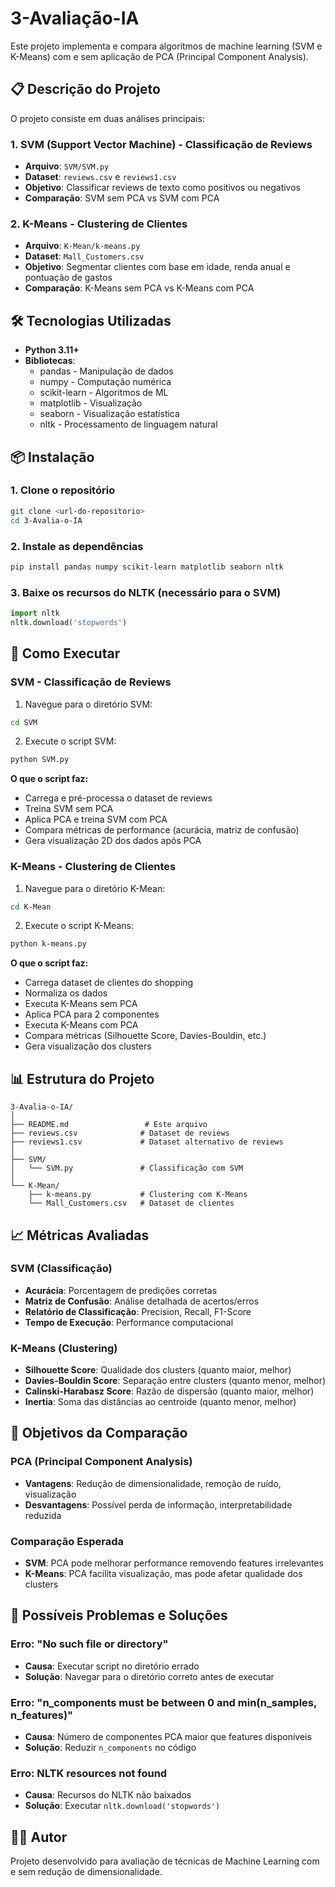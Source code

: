 # 3-Avaliação-IA

Este projeto implementa e compara algoritmos de machine learning (SVM e K-Means) com e sem aplicação de PCA (Principal Component Analysis).

## 📋 Descrição do Projeto

O projeto consiste em duas análises principais:

### 1. SVM (Support Vector Machine) - Classificação de Reviews
- **Arquivo**: `SVM/SVM.py`
- **Dataset**: `reviews.csv` e `reviews1.csv`
- **Objetivo**: Classificar reviews de texto como positivos ou negativos
- **Comparação**: SVM sem PCA vs SVM com PCA

### 2. K-Means - Clustering de Clientes
- **Arquivo**: `K-Mean/k-means.py`
- **Dataset**: `Mall_Customers.csv`
- **Objetivo**: Segmentar clientes com base em idade, renda anual e pontuação de gastos
- **Comparação**: K-Means sem PCA vs K-Means com PCA

## 🛠️ Tecnologias Utilizadas

- **Python 3.11+**
- **Bibliotecas**:
  - pandas - Manipulação de dados
  - numpy - Computação numérica
  - scikit-learn - Algoritmos de ML
  - matplotlib - Visualização
  - seaborn - Visualização estatística
  - nltk - Processamento de linguagem natural

## 📦 Instalação

### 1. Clone o repositório
```bash
git clone <url-do-repositorio>
cd 3-Avalia-o-IA
```

### 2. Instale as dependências
```bash
pip install pandas numpy scikit-learn matplotlib seaborn nltk
```

### 3. Baixe os recursos do NLTK (necessário para o SVM)
```python
import nltk
nltk.download('stopwords')
```

## 🚀 Como Executar

### SVM - Classificação de Reviews

1. Navegue para o diretório SVM:
```bash
cd SVM
```

2. Execute o script SVM:
```bash
python SVM.py
```

**O que o script faz:**
- Carrega e pré-processa o dataset de reviews
- Treina SVM sem PCA
- Aplica PCA e treina SVM com PCA
- Compara métricas de performance (acurácia, matriz de confusão)
- Gera visualização 2D dos dados após PCA

### K-Means - Clustering de Clientes

1. Navegue para o diretório K-Mean:
```bash
cd K-Mean
```

2. Execute o script K-Means:
```bash
python k-means.py
```

**O que o script faz:**
- Carrega dataset de clientes do shopping
- Normaliza os dados
- Executa K-Means sem PCA
- Aplica PCA para 2 componentes
- Executa K-Means com PCA
- Compara métricas (Silhouette Score, Davies-Bouldin, etc.)
- Gera visualização dos clusters

## 📊 Estrutura do Projeto

```
3-Avalia-o-IA/
│
├── README.md                 # Este arquivo
├── reviews.csv              # Dataset de reviews
├── reviews1.csv             # Dataset alternativo de reviews
│
├── SVM/
│   └── SVM.py               # Classificação com SVM
│
└── K-Mean/
    ├── k-means.py           # Clustering com K-Means
    └── Mall_Customers.csv   # Dataset de clientes
```

## 📈 Métricas Avaliadas

### SVM (Classificação)
- **Acurácia**: Porcentagem de predições corretas
- **Matriz de Confusão**: Análise detalhada de acertos/erros
- **Relatório de Classificação**: Precision, Recall, F1-Score
- **Tempo de Execução**: Performance computacional

### K-Means (Clustering)
- **Silhouette Score**: Qualidade dos clusters (quanto maior, melhor)
- **Davies-Bouldin Score**: Separação entre clusters (quanto menor, melhor)
- **Calinski-Harabasz Score**: Razão de dispersão (quanto maior, melhor)
- **Inertia**: Soma das distâncias ao centroide (quanto menor, melhor)

## 🎯 Objetivos da Comparação

### PCA (Principal Component Analysis)
- **Vantagens**: Redução de dimensionalidade, remoção de ruído, visualização
- **Desvantagens**: Possível perda de informação, interpretabilidade reduzida

### Comparação Esperada
- **SVM**: PCA pode melhorar performance removendo features irrelevantes
- **K-Means**: PCA facilita visualização, mas pode afetar qualidade dos clusters

## 🔧 Possíveis Problemas e Soluções

### Erro: "No such file or directory"
- **Causa**: Executar script no diretório errado
- **Solução**: Navegar para o diretório correto antes de executar

### Erro: "n_components must be between 0 and min(n_samples, n_features)"
- **Causa**: Número de componentes PCA maior que features disponíveis
- **Solução**: Reduzir `n_components` no código

### Erro: NLTK resources not found
- **Causa**: Recursos do NLTK não baixados
- **Solução**: Executar `nltk.download('stopwords')`

## 👨‍💻 Autor

Projeto desenvolvido para avaliação de técnicas de Machine Learning com e sem redução de dimensionalidade.